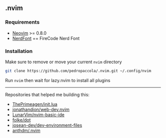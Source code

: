 ## .nvim

### Requirements

- [Neovim](https://github.com/neovim/neovim) >= 0.8.0
- [NerdFont](https://www.nerdfonts.com/) == FireCode Nerd Font

### Installation

Make sure to remove or move your current `nvim` directory

```sh
git clone https://github.com/pedropaccola/.nvim.git ~/.config/nvim
```

Run `nvim` then wait for lazy.nvim to install all plugins

---

Repositories that helped me building this:

- [ThePrimeagen/init.lua](https://github.com/ThePrimeagen/init.lua)
- [jonathandion/web-dev.nvim](https://github.com/jonathandion/web-dev.nvim)
- [LunarVim/nvim-basic-ide](https://github.com/LunarVim/nvim-basic-ide)
- [folke/dot](https://github.com/folke/dot/tree/master/nvim)
- [josean-dev/dev-environment-files](https://github.com/josean-dev/dev-environment-files/tree/main/.config/nvim)
- [anthdm/.nvim](https://github.com/anthdm/.nvim)
